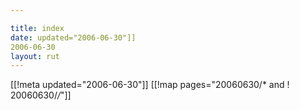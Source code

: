 ```yaml
---

title: index
date: updated="2006-06-30"]]
2006-06-30
layout: rut
---
```


[[!meta updated="2006-06-30"]]
[[!map pages="20060630/* and ! 20060630/*/*"]]
